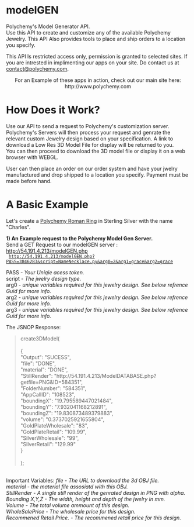 modelGEN
========

Polychemy's Model Generator API. <br>
Use this API to create and customize any of the available Polychemy Jewelry.
This API Also provides tools to place and ship orders to a location you specify.

This API Is restricted access only, permission is granted to selected sites. 
If you are intrested in implimenting our apps on your site. Do contact us at contact@polychemy.com.


<center>
For an Example of these apps in action, check out our main site here:<br>
http://www.polychemy.com
</center>

How Does it Work?
=================
Use our API to send a request to Polychemy's customization server. <br>
Polychemy's Servers will then process your request and genrate the relevant custom Jewelry design based on your specification. A link to download a Low Res 3D Model File for display will be returned to you.<br>
You can then proceed to download the 3D model file or display it on a web browser with WEBGL.<br>

User can then place an order on our order system and have your jwelry manufactured and drop shipped to a location you specify. Payment must be made before hand.

A Basic Example
===========
Let's create a <a href="http://www.polychemy.com/RomanRing.php">Polychemy Roman Ring</a> in Sterling Silver with the name "Charles".<br>

<b>1) An Example request to the Polychemy Model Gen Server.</b><br>
Send a GET Request to our modelGEN server : http://54.191.4.213/modelGEN.php<br>
<code>
http://54.191.4.213/modelGEN.php?PASS=3846283&script=NameNecklace.py&arg0=2&arg1=grace&arg2=grace
</code>

PASS - <em>Your Uniqie acess token.</em><br>
script - <em>The jwelry design type.</em> <br>
arg0 - <em>unique variables required for this jewelry design. See below refrence Guid for more info.</em><br>
arg2 - <em>unique variables required for this jewelry design. See below refrence Guid for more info.</em><br>
arg3 - <em>unique variables required for this jewelry design. See below refrence Guid for more info.</em><br>

The JSNOP Response:<br>

<blockquote>
create3DModel(<br>
<br>
{<br>
"Output": "SUCESS",<br>
"file": "DONE", <br>
"material": "DONE", <br>
"StillRender": "http://54.191.4.213/ModelDATABASE.php?getfile=PNG&ID=584351", <br>
"FolderNumber": "584351", <br>
"AppCallID": "108523", <br>
"boundingX": "19.795589447021484",<br>
"boundingY": "7.932041168212891",<br>
"boundingZ": "19.830873489379883",<br>
"volume": "0.3737025921655804",<br>
"GoldPlateWholesale": "83",<br>
"GoldPlateRetail": "109.99",<br>
"SilverWholesale": "99",<br>
"SilverRetail": "129.99"<br>
}<br>
<br>
);<br>
</blockquote>

<br>
Important Variables:<em>
file - <em>The URL to download the 3d OBJ file.<br>
material - <em>the material file assosiatd with this OBJ.<br>
StillRender - <em>A single still render of the genrated design in PNG with alpha.<br>
Bounding X,Y,Z - <em>The width, height and depth of the jwelry in mm.<br>
Volume - <em>The total volume ammount of this design.<br>
WholeSalePrice - <em>The wholesale price for this design.<br>
Recommened Retail Price. - <em>The recommened retail price for this design.<br>
